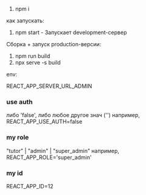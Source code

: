 1) npm i

как запускать:
1) npm start - Запускает development-сервер

Сборка + запуск production-версии:
1) npm run build
2) npx serve -s build


env: 

REACT_APP_SERVER_URL_ADMIN



### use auth
либо 'false', либо любое другое знач ('')
например, REACT_APP_USE_AUTH=false

### my role
"tutor" | "admin" | "super_admin"
например, REACT_APP_ROLE='super_admin'

### my id 
REACT_APP_ID=12